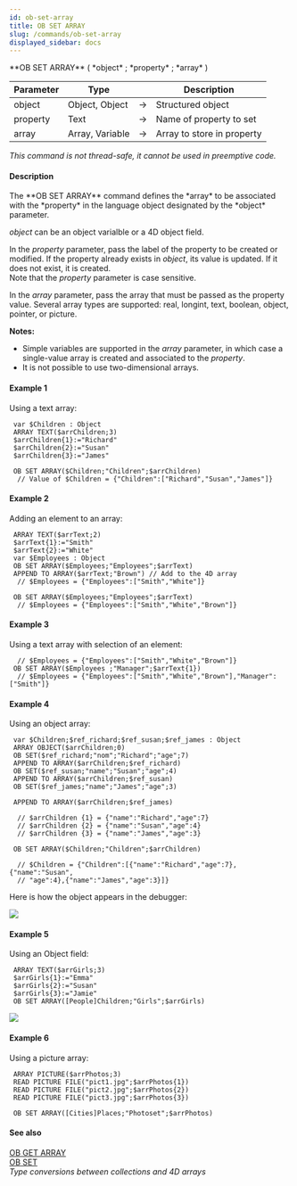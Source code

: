 ```yaml
---
id: ob-set-array
title: OB SET ARRAY
slug: /commands/ob-set-array
displayed_sidebar: docs
---
```


<!--REF #_command_.OB SET ARRAY.Syntax-->**OB SET ARRAY** ( *object* ; *property* ; *array* )<!-- END REF-->
<!--REF #_command_.OB SET ARRAY.Params-->
| Parameter | Type |  | Description |
| --- | --- | --- | --- |
| object | Object, Object | &#8594;  | Structured object |
| property | Text | &#8594;  | Name of property to set |
| array | Array, Variable | &#8594;  | Array to store in property |

<!-- END REF-->

*This command is not thread-safe, it cannot be used in preemptive code.*


#### Description 

<!--REF #_command_.OB SET ARRAY.Summary-->The **OB SET ARRAY** command defines the *array* to be associated with the *property* in the language object designated by the *object* parameter.<!-- END REF-->

*object* can be an object varialble or a 4D object field.

In the *property* parameter, pass the label of the property to be created or modified. If the property already exists in *object*, its value is updated. If it does not exist, it is created.   
Note that the *property* parameter is case sensitive. 

In the *array* parameter, pass the array that must be passed as the property value. Several array types are supported: real, longint, text, boolean, object, pointer, or picture. 

**Notes:** 

* Simple variables are supported in the *array* parameter, in which case a single-value array is created and associated to the *property*.
* It is not possible to use two-dimensional arrays.

#### Example 1 

Using a text array:

```4d
 var $Children : Object
 ARRAY TEXT($arrChildren;3)
 $arrChildren{1}:="Richard"
 $arrChildren{2}:="Susan"
 $arrChildren{3}:="James"
 
 OB SET ARRAY($Children;"Children";$arrChildren)
  // Value of $Children = {"Children":["Richard","Susan","James"]}
```

#### Example 2 

Adding an element to an array:

```4d
 ARRAY TEXT($arrText;2)
 $arrText{1}:="Smith"
 $arrText{2}:="White"
 var $Employees : Object
 OB SET ARRAY($Employees;"Employees";$arrText)
 APPEND TO ARRAY($arrText;"Brown") // Add to the 4D array
  // $Employees = {"Employees":["Smith","White"]}
 
 OB SET ARRAY($Employees;"Employees";$arrText)
  // $Employees = {"Employees":["Smith","White","Brown"]}
```

#### Example 3 

Using a text array with selection of an element:

```4d
  // $Employees = {"Employees":["Smith","White","Brown"]}
 OB SET ARRAY($Employees ;"Manager";$arrText{1})
  // $Employees = {"Employees":["Smith","White","Brown"],"Manager":["Smith"]}
```

#### Example 4 

Using an object array:

```4d
 var $Children;$ref_richard;$ref_susan;$ref_james : Object
 ARRAY OBJECT($arrChildren;0)
 OB SET($ref_richard;"nom";"Richard";"age";7)
 APPEND TO ARRAY($arrChildren;$ref_richard)
 OB SET($ref_susan;"name";"Susan";"age";4)
 APPEND TO ARRAY($arrChildren;$ref_susan)
 OB SET($ref_james;"name";"James";"age";3)
 
 APPEND TO ARRAY($arrChildren;$ref_james)
 
  // $arrChildren {1} = {"name":"Richard","age":7}
  // $arrChildren {2} = {"name":"Susan","age":4}
  // $arrChildren {3} = {"name":"James","age":3}
 
 OB SET ARRAY($Children;"Children";$arrChildren)
 
  // $Children = {"Children":[{"name":"Richard","age":7},{"name":"Susan",
  // "age":4},{"name":"James","age":3}]}
```

Here is how the object appears in the debugger:

![](../assets/en/commands/pict1211436.en.png)

#### Example 5 

Using an Object field:

```4d
 ARRAY TEXT($arrGirls;3)
 $arrGirls{1}:="Emma"
 $arrGirls{2}:="Susan"
 $arrGirls{3}:="Jamie"
 OB SET ARRAY([People]Children;"Girls";$arrGirls)
```

![](../assets/en/commands/pict1899097.en.png)

#### Example 6 

Using a picture array:

```4d
 ARRAY PICTURE($arrPhotos;3)
 READ PICTURE FILE("pict1.jpg";$arrPhotos{1})
 READ PICTURE FILE("pict2.jpg";$arrPhotos{2})
 READ PICTURE FILE("pict3.jpg";$arrPhotos{3})
 
 OB SET ARRAY([Cities]Places;"Photoset";$arrPhotos)
```

#### See also 

[OB GET ARRAY](ob-get-array.md)  
[OB SET](ob-set.md)  
*Type conversions between collections and 4D arrays*  
